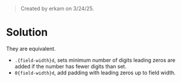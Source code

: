 > Created by erkam on 3/24/25.

# Solution

They are equivalent. 
- `.{field-width}d`, sets minimum number of digits leading zeros are added if the number has fewer digits than set.
- `0{field-width}d`, add padding with leading zeros up to field width.